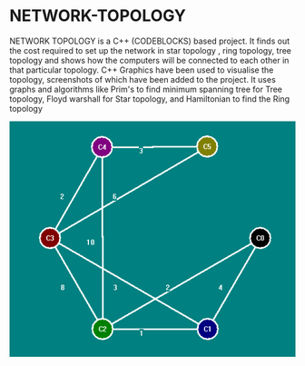 # NETWORK-TOPOLOGY
NETWORK TOPOLOGY is a C++ (CODEBLOCKS) based project. It finds out the cost required to set up the network in star topology , ring topology, tree topology and shows how the computers will be connected to each other in that particular topology. C++ Graphics have been used to visualise the topology, screenshots of which have been added to the project. It uses graphs and algorithms like Prim's to find minimum spanning tree for Tree topology, Floyd warshall for Star topology, and Hamiltonian to find the Ring topology

![image](https://github.com/kush1912/NETWORK-TOPOLOGY/blob/master/NETWORK%20TOPOLOGY/screenshots/graph1.png)
